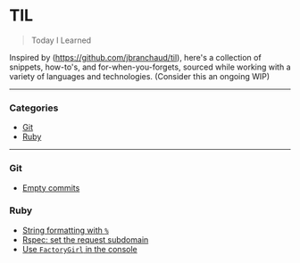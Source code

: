 # TIL

> Today I Learned

Inspired by (https://github.com/jbranchaud/til), here's a collection of
snippets, how-to's, and for-when-you-forgets, sourced while working with
a variety of languages and technologies. (Consider this an ongoing WIP)

---

### Categories

* [Git](#git)
* [Ruby](#ruby)

---

### Git

- [Empty commits](git/empty-commits.md)

### Ruby

- [String formatting with `%`](ruby/string-format-with-modulo.md)
- [Rspec: set the request subdomain](ruby/rspec-set-subdomain.md)
- [Use `FactoryGirl` in the console](ruby/factory-girl-console.md)

